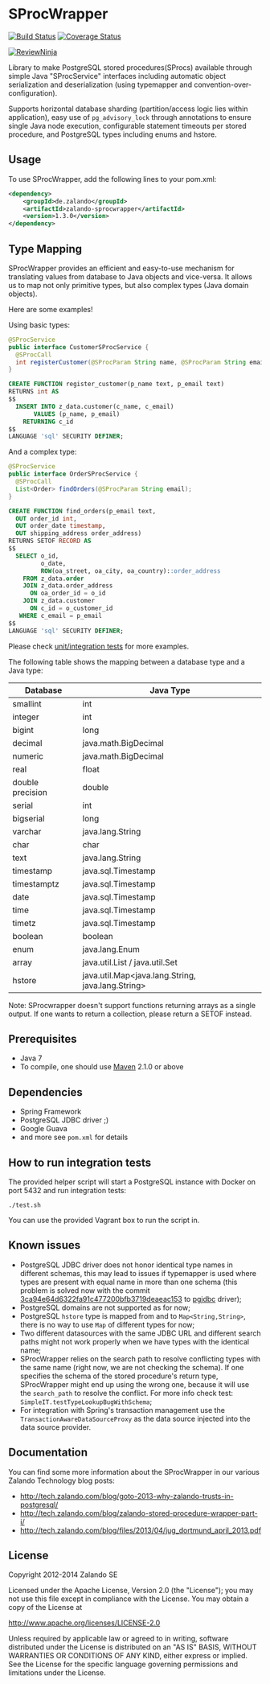 SProcWrapper
============

[![Build Status](https://travis-ci.org/zalando/java-sproc-wrapper.svg)](https://travis-ci.org/zalando/java-sproc-wrapper) [![Coverage Status](https://coveralls.io/repos/zalando/java-sproc-wrapper/badge.png)](https://coveralls.io/r/zalando/java-sproc-wrapper)

[![ReviewNinja](http://app.review.ninja/assets/images/wereviewninja-32.png)](http://app.review.ninja/zalando/java-sproc-wrapper)

Library to make PostgreSQL stored procedures(SProcs) available through simple Java "SProcService" interfaces including automatic object serialization and deserialization (using typemapper and convention-over-configuration).

Supports horizontal database sharding (partition/access logic lies within application), easy use of `pg_advisory_lock` through annotations to ensure single Java node execution, configurable statement timeouts per stored procedure, and PostgreSQL types including enums and hstore.

Usage
------------
To use SProcWrapper, add the following lines to your pom.xml:

```xml
<dependency>
    <groupId>de.zalando</groupId>
    <artifactId>zalando-sprocwrapper</artifactId>
    <version>1.3.0</version>
</dependency>
```

Type Mapping
------------

SProcWrapper provides an efficient and easy-to-use mechanism for translating values from database to Java objects and vice-versa. It allows us to map not only primitive types, but also complex types (Java domain objects).

Here are some examples!

Using basic types:

```java
@SProcService
public interface CustomerSProcService {
  @SProcCall
  int registerCustomer(@SProcParam String name, @SProcParam String email);
}
```

```sql
CREATE FUNCTION register_customer(p_name text, p_email text)
RETURNS int AS
$$
  INSERT INTO z_data.customer(c_name, c_email)
       VALUES (p_name, p_email)
    RETURNING c_id
$$
LANGUAGE 'sql' SECURITY DEFINER;
```

And a complex type:

```java
@SProcService
public interface OrderSProcService {
  @SProcCall
  List<Order> findOrders(@SProcParam String email);
}
```

```sql
CREATE FUNCTION find_orders(p_email text,
  OUT order_id int,
  OUT order_date timestamp,
  OUT shipping_address order_address)
RETURNS SETOF RECORD AS
$$
  SELECT o_id,
         o_date,
         ROW(oa_street, oa_city, oa_country)::order_address
    FROM z_data.order
    JOIN z_data.order_address
      ON oa_order_id = o_id
    JOIN z_data.customer
      ON c_id = o_customer_id
   WHERE c_email = p_email
$$
LANGUAGE 'sql' SECURITY DEFINER;
```

Please check [unit/integration tests](src/test/java/de/zalando/sprocwrapper) for more examples.

The following table shows the mapping between a database type and a Java type:

| Database         | Java Type                                         |
| ---------------- | ------------------------------------------------- |
| smallint         | int                                               |
| integer          | int                                               |
| bigint           | long                                              |
| decimal          | java.math.BigDecimal                              |
| numeric          | java.math.BigDecimal                              |
| real             | float                                             |
| double precision | double                                            |
| serial           | int                                               |
| bigserial        | long                                              |
| varchar          | java.lang.String                                  |
| char             | char                                              |
| text             | java.lang.String                                  |
| timestamp        | java.sql.Timestamp                                |
| timestamptz      | java.sql.Timestamp                                |
| date             | java.sql.Timestamp                                |
| time             | java.sql.Timestamp                                |
| timetz           | java.sql.Timestamp                                |
| boolean          | boolean                                           |
| enum             | java.lang.Enum                                    |
| array            | java.util.List / java.util.Set                    |
| hstore           | java.util.Map<java.lang.String, java.lang.String> |

Note: SProcwrapper doesn't support functions returning arrays as a single output. If one wants to return a collection, please return a SETOF instead.

Prerequisites
-------------

 * Java 7
 * To compile, one should use [Maven](http://maven.apache.org/) 2.1.0 or above

Dependencies
------------

 * Spring Framework
 * PostgreSQL JDBC driver ;)
 * Google Guava
 * and more see `pom.xml` for details

How to run integration tests
----------------------------

The provided helper script will start a PostgreSQL instance with Docker on port 5432 and run integration tests:

    ./test.sh

You can use the provided Vagrant box to run the script in.

Known issues
------------

* PostgreSQL JDBC driver does not honor identical type names in different schemas, this may lead to issues if typemapper is used where types are present with equal name in more than one schema (this problem is solved now with the commit [3ca94e64d6322fa91c477200bfb3719deaeac153](https://github.com/pgjdbc/pgjdbc/commit/3ca94e64d6322fa91c477200bfb3719deaeac153) to [pgjdbc](https://github.com/pgjdbc/pgjdbc/) driver);
* PostgreSQL domains are not supported as for now;
* PostgreSQL `hstore` type is mapped from and to `Map<String,String>`, there is no way to use `Map` of different types for now;
* Two different datasources with the same JDBC URL and different search paths might not work properly when we have types with the identical name;
* SProcWrapper relies on the search path to resolve conflicting types with the same name (right now, we are not checking the schema). If one specifies the schema of the stored procedure's return type, SProcWrapper might end up using the wrong one, because it will use the `search_path` to resolve the conflict. For more info check test: `SimpleIT.testTypeLookupBugWithSchema`;
* For integration with Spring's transaction management use the `TransactionAwareDataSourceProxy` as the data source injected into the data source provider.

Documentation
-------------

You can find some more information about the SProcWrapper in our various Zalando Technology blog posts:

* http://tech.zalando.com/blog/goto-2013-why-zalando-trusts-in-postgresql/
* http://tech.zalando.com/blog/zalando-stored-procedure-wrapper-part-i/
* http://tech.zalando.com/blog/files/2013/04/jug_dortmund_april_2013.pdf


License
-------

Copyright 2012-2014 Zalando SE

Licensed under the Apache License, Version 2.0 (the "License");
you may not use this file except in compliance with the License.
You may obtain a copy of the License at

   http://www.apache.org/licenses/LICENSE-2.0

Unless required by applicable law or agreed to in writing, software
distributed under the License is distributed on an "AS IS" BASIS,
WITHOUT WARRANTIES OR CONDITIONS OF ANY KIND, either express or implied.
See the License for the specific language governing permissions and
limitations under the License.
